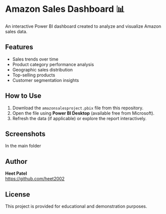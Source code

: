 
# Amazon Sales Dashboard 📊

An interactive Power BI dashboard created to analyze and visualize Amazon sales data.

## Features

- Sales trends over time
- Product category performance analysis
- Geographic sales distribution
- Top-selling products
- Customer segmentation insights

## How to Use

1. Download the `amazonsalesproject.pbix` file from this repository.
2. Open the file using **Power BI Desktop** (available free from Microsoft).
3. Refresh the data (if applicable) or explore the report interactively.

## Screenshots

In the main folder 

## Author

**Heet Patel**  
https://github.com/heet2002

## License

This project is provided for educational and demonstration purposes.
